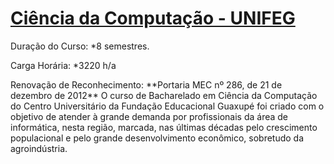 # [Ciência da Computação - UNIFEG](https://www.unifeg.edu.br/webacademico/site/descricaocurso.jsp?codigocurso=101)
<p>
Duração do Curso: *8 semestres.
<p>
Carga Horária: *3220 h/a
<p>
Renovação de Reconhecimento: **Portaria MEC nº 286, de 21 de dezembro de 2012** O curso de Bacharelado em Ciência da Computação do Centro Universitário da Fundação Educacional Guaxupé foi criado com o objetivo de atender à grande demanda por profissionais da área de informática, nesta região, marcada, nas últimas décadas pelo crescimento populacional e pelo grande desenvolvimento econômico, sobretudo da agroindústria. 
